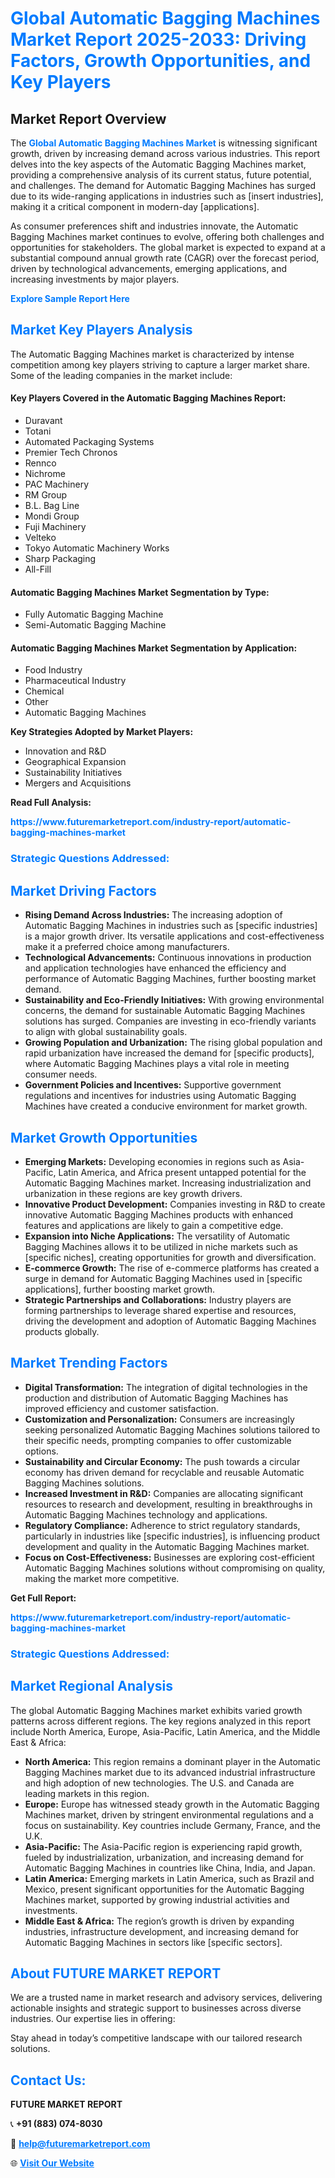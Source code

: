 <h1 style="color: #007BFF;">Global Automatic Bagging Machines Market Report 2025-2033: Driving Factors, Growth Opportunities, and Key Players</h1>

<section id="overview">
<h2>Market Report Overview</h2>
<p>The <a href="https://www.futuremarketreport.com/industry-report/automatic-bagging-machines-market" style="color: #007BFF; text-decoration: none;"><strong>Global Automatic Bagging Machines Market</strong></a> is witnessing significant growth, driven by increasing demand across various industries. This report delves into the key aspects of the Automatic Bagging Machines market, providing a comprehensive analysis of its current status, future potential, and challenges. The demand for Automatic Bagging Machines has surged due to its wide-ranging applications in industries such as [insert industries], making it a critical component in modern-day [applications].</p>
<p>As consumer preferences shift and industries innovate, the Automatic Bagging Machines market continues to evolve, offering both challenges and opportunities for stakeholders. The global market is expected to expand at a substantial compound annual growth rate (CAGR) over the forecast period, driven by technological advancements, emerging applications, and increasing investments by major players.</p>
</section>

<section id="overview">
<p><a href="https://www.futuremarketreport.com/request-sample/reportId=124760" style="color: #007BFF; text-decoration: none;"><strong>Explore Sample Report Here</strong></a></p>
</section>

<section id="key-players">
<h2 style="color: #007BFF;">Market Key Players Analysis</h2>
<p>The Automatic Bagging Machines market is characterized by intense competition among key players striving to capture a larger market share. Some of the leading companies in the market include:</p>
<h4>Key Players Covered in the Automatic Bagging Machines Report:</h4>
<ul><li>Duravant</li><li>Totani</li><li>Automated Packaging Systems</li><li>Premier Tech Chronos</li><li>Rennco</li><li>Nichrome</li><li>PAC Machinery</li><li>RM Group</li><li>B.L. Bag Line</li><li>Mondi Group</li><li>Fuji Machinery</li><li>Velteko</li><li>Tokyo Automatic Machinery Works</li><li>Sharp Packaging</li><li>All-Fill</li></ul>
<h4>Automatic Bagging Machines Market Segmentation by Type:</h4>
<ul><li>Fully Automatic Bagging Machine</li><li>Semi-Automatic Bagging Machine</li></ul>

<h4>Automatic Bagging Machines Market Segmentation by Application:</h4>
<ul><li>Food Industry</li><li>Pharmaceutical Industry</li><li>Chemical</li><li>Other</li><li>Automatic Bagging Machines</li></ul>
<p><strong>Key Strategies Adopted by Market Players:</strong></p>
<ul>
<li>Innovation and R&D</li>
<li>Geographical Expansion</li>
<li>Sustainability Initiatives</li>
<li>Mergers and Acquisitions</li>
</ul>
</section>

<section>
<p><strong>Read Full Analysis: </strong></p><a href="https://www.futuremarketreport.com/industry-report/automatic-bagging-machines-market" style="color: #007BFF; text-decoration: none;"><strong>https://www.futuremarketreport.com/industry-report/automatic-bagging-machines-market</strong></a>
<h3 style="color: #007BFF;">Strategic Questions Addressed:</h3>
</section>

<section id="driving-factors">
<h2 style="color: #007BFF;">Market Driving Factors</h2>
<ul>
<li><strong>Rising Demand Across Industries:</strong> The increasing adoption of Automatic Bagging Machines in industries such as [specific industries] is a major growth driver. Its versatile applications and cost-effectiveness make it a preferred choice among manufacturers.</li>
<li><strong>Technological Advancements:</strong> Continuous innovations in production and application technologies have enhanced the efficiency and performance of Automatic Bagging Machines, further boosting market demand.</li>
<li><strong>Sustainability and Eco-Friendly Initiatives:</strong> With growing environmental concerns, the demand for sustainable Automatic Bagging Machines solutions has surged. Companies are investing in eco-friendly variants to align with global sustainability goals.</li>
<li><strong>Growing Population and Urbanization:</strong> The rising global population and rapid urbanization have increased the demand for [specific products], where Automatic Bagging Machines plays a vital role in meeting consumer needs.</li>
<li><strong>Government Policies and Incentives:</strong> Supportive government regulations and incentives for industries using Automatic Bagging Machines have created a conducive environment for market growth.</li>
</ul>
</section>

<section id="growth-opportunities">
<h2 style="color: #007BFF;">Market Growth Opportunities</h2>
<ul>
<li><strong>Emerging Markets:</strong> Developing economies in regions such as Asia-Pacific, Latin America, and Africa present untapped potential for the Automatic Bagging Machines market. Increasing industrialization and urbanization in these regions are key growth drivers.</li>
<li><strong>Innovative Product Development:</strong> Companies investing in R&D to create innovative Automatic Bagging Machines products with enhanced features and applications are likely to gain a competitive edge.</li>
<li><strong>Expansion into Niche Applications:</strong> The versatility of Automatic Bagging Machines allows it to be utilized in niche markets such as [specific niches], creating opportunities for growth and diversification.</li>
<li><strong>E-commerce Growth:</strong> The rise of e-commerce platforms has created a surge in demand for Automatic Bagging Machines used in [specific applications], further boosting market growth.</li>
<li><strong>Strategic Partnerships and Collaborations:</strong> Industry players are forming partnerships to leverage shared expertise and resources, driving the development and adoption of Automatic Bagging Machines products globally.</li>
</ul>
</section>

<section id="trending-factors">
<h2 style="color: #007BFF;">Market Trending Factors</h2>
<ul>
<li><strong>Digital Transformation:</strong> The integration of digital technologies in the production and distribution of Automatic Bagging Machines has improved efficiency and customer satisfaction.</li>
<li><strong>Customization and Personalization:</strong> Consumers are increasingly seeking personalized Automatic Bagging Machines solutions tailored to their specific needs, prompting companies to offer customizable options.</li>
<li><strong>Sustainability and Circular Economy:</strong> The push towards a circular economy has driven demand for recyclable and reusable Automatic Bagging Machines solutions.</li>
<li><strong>Increased Investment in R&D:</strong> Companies are allocating significant resources to research and development, resulting in breakthroughs in Automatic Bagging Machines technology and applications.</li>
<li><strong>Regulatory Compliance:</strong> Adherence to strict regulatory standards, particularly in industries like [specific industries], is influencing product development and quality in the Automatic Bagging Machines market.</li>
<li><strong>Focus on Cost-Effectiveness:</strong> Businesses are exploring cost-efficient Automatic Bagging Machines solutions without compromising on quality, making the market more competitive.</li>
</ul>
</section>

<section>
<p><strong>Get Full Report: </strong></p><a href="https://www.futuremarketreport.com/industry-report/automatic-bagging-machines-market" style="color: #007BFF; text-decoration: none;"><strong>https://www.futuremarketreport.com/industry-report/automatic-bagging-machines-market</strong></a>
<h3 style="color: #007BFF;">Strategic Questions Addressed:</h3>
</section>


<section id="regional-analysis">
<h2 style="color: #007BFF;">Market Regional Analysis</h2>
<p>The global Automatic Bagging Machines market exhibits varied growth patterns across different regions. The key regions analyzed in this report include North America, Europe, Asia-Pacific, Latin America, and the Middle East & Africa:</p>
<ul>
<li><strong>North America:</strong> This region remains a dominant player in the Automatic Bagging Machines market due to its advanced industrial infrastructure and high adoption of new technologies. The U.S. and Canada are leading markets in this region.</li>
<li><strong>Europe:</strong> Europe has witnessed steady growth in the Automatic Bagging Machines market, driven by stringent environmental regulations and a focus on sustainability. Key countries include Germany, France, and the U.K.</li>
<li><strong>Asia-Pacific:</strong> The Asia-Pacific region is experiencing rapid growth, fueled by industrialization, urbanization, and increasing demand for Automatic Bagging Machines in countries like China, India, and Japan.</li>
<li><strong>Latin America:</strong> Emerging markets in Latin America, such as Brazil and Mexico, present significant opportunities for the Automatic Bagging Machines market, supported by growing industrial activities and investments.</li>
<li><strong>Middle East & Africa:</strong> The region’s growth is driven by expanding industries, infrastructure development, and increasing demand for Automatic Bagging Machines in sectors like [specific sectors].</li>
</ul>
</section>

<footer>
<h2 style="color: #007BFF;">About FUTURE MARKET REPORT</h2>
<p>We are a trusted name in market research and advisory services, delivering actionable insights and strategic support to businesses across diverse industries. Our expertise lies in offering:</p>

<p>Stay ahead in today’s competitive landscape with our tailored research solutions.</p>

<h2 style="color: #007BFF;">Contact Us:</h2>
<p><strong>FUTURE MARKET REPORT</strong></p>
<p>📞 <strong>+91 (883) 074-8030</strong></p>
<p>📧 <strong><a href="mailto:help@futuremarketreport.com" style="color: #007BFF;">help@futuremarketreport.com</a></strong></p>
<p>🌐 <strong><a href="https://www.futuremarketreport.com/" style="color: #007BFF;">Visit Our Website</a></strong></p>
</footer>